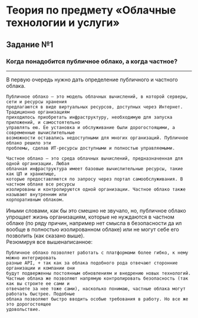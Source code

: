 # Теория по предмету «Облачные технологии и услуги»
## Задание №1 
### Когда понадобится публичное облако, а когда частное?
---  
В первую очередь нужно дать определение публичного и частного облака.  
```
Публичное облако – это модель облачных вычислений, в которой серверы, сети и ресурсы хранения
предлагаются в виде виртуальных ресурсов, доступных через Интернет. Традиционно организациям
приходилось приобретать инфраструктуру, необходимую для запуска приложений, и самостоятельно
управлять ею. Ее установка и обслуживание были дорогостоящими, а современные вычислительные
возможности оставались недоступными для многих организаций. Публичное облако решило эти
проблемы, сделав ИТ-ресурсы доступными и полностью управляемыми.
```
```
Частное облако – это среда облачных вычислений, предназначенная для одной организации. Любая
облачная инфраструктура имеет базовые вычислительные ресурсы, такие как ЦП и хранилище, 
которые предоставляются по запросу через портал самообслуживания. В частном облаке все ресурсы
изолированы и контролируются одной организации. Частное облако также называют внутренним или
корпоративным облаком.
```  
Иными словами, как бы это смешно не звучало, но, публичное облако упрощает жизнь организациям, 
которые не нуждаются в частном облаке (по ряду причин, например нет смысла в безопасности да ил
вообще в полностью изолированном облаке) или не могут себе его позволить (как сказано выше).    
Резюмируя все вышенаписанное:

```
Публичное облако позволяет работать с платформами более гибко, к нему можно интегрировать
разные API, + так как за облака подобного рода отвечают сторонние организации и компании они
будут подверженны постоянным обновлениям и внедрению новых технологий.   
Частные облака же позволяют напрямую контролировать безопасность (так как вы строите ее сами и
отвечаете за нее тоже сами), насколько понимаю, частные облака могут работать быстрее. Подобные
облака позволяют быстро вводить особые требования в работу. Но все же это дорогостоящее
удовольствие.
```
